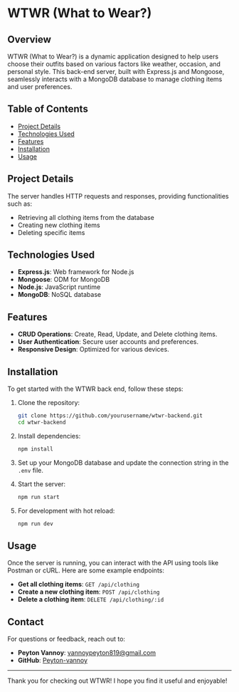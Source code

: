 # WTWR (What to Wear?)

## Overview

WTWR (What to Wear?) is a dynamic application designed to help users choose their outfits based on various factors like weather, occasion, and personal style. This back-end server, built with Express.js and Mongoose, seamlessly interacts with a MongoDB database to manage clothing items and user preferences.

## Table of Contents

- [Project Details](#project-details)
- [Technologies Used](#technologies-used)
- [Features](#features)
- [Installation](#installation)
- [Usage](#usage)

## Project Details

The server handles HTTP requests and responses, providing functionalities such as:

- Retrieving all clothing items from the database
- Creating new clothing items
- Deleting specific items

## Technologies Used

- **Express.js**: Web framework for Node.js
- **Mongoose**: ODM for MongoDB
- **Node.js**: JavaScript runtime
- **MongoDB**: NoSQL database

## Features

- **CRUD Operations**: Create, Read, Update, and Delete clothing items.
- **User Authentication**: Secure user accounts and preferences.
- **Responsive Design**: Optimized for various devices.

## Installation

To get started with the WTWR back end, follow these steps:

1. Clone the repository:

   ```bash
   git clone https://github.com/yourusername/wtwr-backend.git
   cd wtwr-backend
   ```

2. Install dependencies:

   ```bash
   npm install
   ```

3. Set up your MongoDB database and update the connection string in the `.env` file.

4. Start the server:

   ```bash
   npm run start
   ```

5. For development with hot reload:
   ```bash
   npm run dev
   ```

## Usage

Once the server is running, you can interact with the API using tools like Postman or cURL. Here are some example endpoints:

- **Get all clothing items**: `GET /api/clothing`
- **Create a new clothing item**: `POST /api/clothing`
- **Delete a clothing item**: `DELETE /api/clothing/:id`

## Contact

For questions or feedback, reach out to:

- **Peyton Vannoy**: [vannoypeyton819@gmail.com](mailto:vannoypeyton819@gmail.com)
- **GitHub**: [Peyton-vannoy](https://github.com/Peyton-vannoy)

---

Thank you for checking out WTWR! I hope you find it useful and enjoyable!
